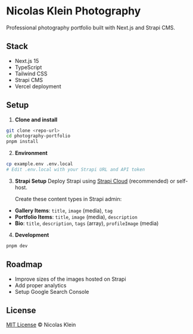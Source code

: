 # Nicolas Klein Photography

Professional photography portfolio built with Next.js and Strapi CMS.

## Stack

-   Next.js 15
-   TypeScript
-   Tailwind CSS
-   Strapi CMS
-   Vercel deployment

## Setup

1. **Clone and install**

```bash
git clone <repo-url>
cd photography-portfolio
pnpm install
```

2. **Environment**

```bash
cp example.env .env.local
# Edit .env.local with your Strapi URL and API token
```

3. **Strapi Setup**
   Deploy Strapi using [Strapi Cloud](https://cloud.strapi.io) (recommended) or self-host.

    Create these content types in Strapi admin:

-   **Gallery Items**: `title`, `image` (media), `tag`
-   **Portfolio Items**: `title`, `image` (media), `description`
-   **Bio**: `title`, `description`, `tags` (array), `profileImage` (media)

4. **Development**

```bash
pnpm dev
```

## Roadmap

-   Improve sizes of the images hosted on Strapi
-   Add proper analytics
-   Setup Google Search Console

## License

[MIT License](http://zenorocha.mit-license.org/) © Nicolas Klein
